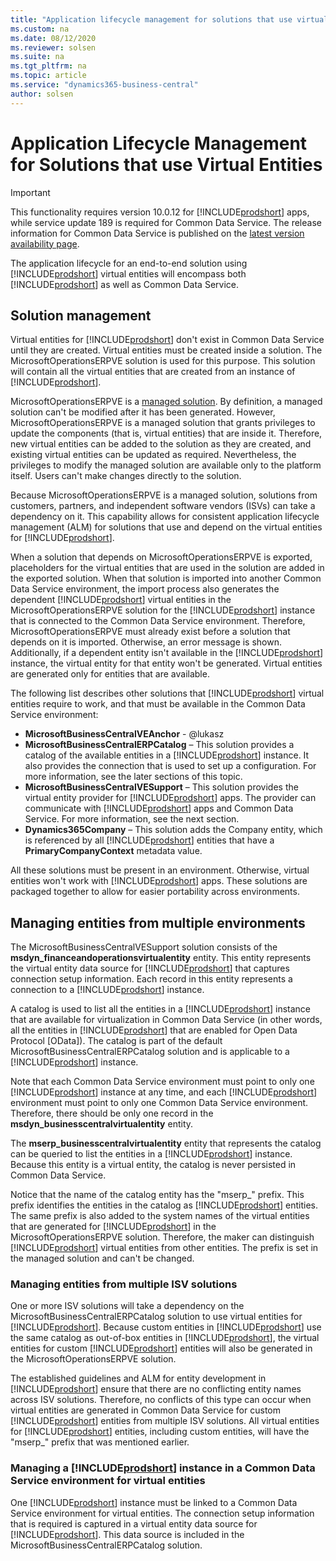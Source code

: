 ```yaml
---
title: "Application lifecycle management for solutions that use virtual entities"
ms.custom: na
ms.date: 08/12/2020
ms.reviewer: solsen
ms.suite: na
ms.tgt_pltfrm: na
ms.topic: article
ms.service: "dynamics365-business-central"
author: solsen
---
```


# Application Lifecycle Management for Solutions that use Virtual Entities

> [!IMPORTANT]
> This functionality requires version 10.0.12 for [!INCLUDE[prodshort](../developer/includes/prodshort.md)] apps, while service update 189 is required for Common Data Service. The release information for Common Data Service is published on the [latest version availability page](https://docs.microsoft.com/business-applications-release-notes/dynamics/released-versions/dynamics-365ce#all-version-availability).

The application lifecycle for an end-to-end solution using [!INCLUDE[prodshort](../developer/includes/prodshort.md)] virtual entities will encompass both [!INCLUDE[prodshort](../developer/includes/prodshort.md)] as well as Common Data Service. 

## Solution management

Virtual entities for [!INCLUDE[prodshort](../developer/includes/prodshort.md)] don't exist in Common Data Service until they are created. Virtual entities must be created inside a solution. The MicrosoftOperationsERPVE solution is used for this purpose. This solution will contain all the virtual entities that are created from an instance of [!INCLUDE[prodshort](../developer/includes/prodshort.md)].

MicrosoftOperationsERPVE is a [managed solution](https://docs.microsoft.com/powerapps/developer/common-data-service/introduction-solutions). By definition, a managed solution can't be modified after it has been generated. However, MicrosoftOperationsERPVE is a managed solution that grants privileges to update the components (that is, virtual entities) that are inside it. Therefore, new virtual entities can be added to the solution as they are created, and existing virtual entities can be updated as required. Nevertheless, the privileges to modify the managed solution are available only to the platform itself. Users can't make changes directly to the solution.

Because MicrosoftOperationsERPVE is a managed solution, solutions from customers, partners, and independent software vendors (ISVs) can take a dependency on it. This capability allows for consistent application lifecycle management (ALM) for solutions that use and depend on the virtual entities for [!INCLUDE[prodshort](../developer/includes/prodshort.md)].

When a solution that depends on MicrosoftOperationsERPVE is exported, placeholders for the virtual entities that are used in the solution are added in the exported solution. When that solution is imported into another Common Data Service environment, the import process also generates the dependent [!INCLUDE[prodshort](../developer/includes/prodshort.md)] virtual entities in the MicrosoftOperationsERPVE solution for the [!INCLUDE[prodshort](../developer/includes/prodshort.md)] instance that is connected to the Common Data Service environment. Therefore, MicrosoftOperationsERPVE must already exist before a solution that depends on it is imported. Otherwise, an error message is shown. Additionally, if a dependent entity isn't available in the [!INCLUDE[prodshort](../developer/includes/prodshort.md)] instance, the virtual entity for that entity won't be generated. Virtual entities are generated only for entities that are available.

The following list describes other solutions that [!INCLUDE[prodshort](../developer/includes/prodshort.md)] virtual entities require to work, and that must be available in the Common Data Service environment:
- **MicrosoftBusinessCentralVEAnchor** - @lukasz
- **MicrosoftBusinessCentralERPCatalog** – This solution provides a catalog of the available entities in a [!INCLUDE[prodshort](../developer/includes/prodshort.md)] instance. It also provides the connection that is used to set up a configuration. For more information, see the later sections of this topic.
- **MicrosoftBusinessCentralVESupport** – This solution provides the virtual entity provider for [!INCLUDE[prodshort](../developer/includes/prodshort.md)] apps. The provider can communicate with [!INCLUDE[prodshort](../developer/includes/prodshort.md)] apps and Common Data Service. For more information, see the next section.
- **Dynamics365Company** – This solution adds the Company entity, which is referenced by all [!INCLUDE[prodshort](../developer/includes/prodshort.md)] entities that have a **PrimaryCompanyContext** metadata value.

All these solutions must be present in an environment. Otherwise, virtual entities won't work with [!INCLUDE[prodshort](../developer/includes/prodshort.md)] apps. These solutions are packaged together to allow for easier portability across environments.

## Managing entities from multiple environments

The MicrosoftBusinessCentralVESupport solution consists of the **msdyn\_financeandoperationsvirtualentity** entity. This entity represents the virtual entity data source for [!INCLUDE[prodshort](../developer/includes/prodshort.md)] that captures connection setup information. Each record in this entity represents a connection to a [!INCLUDE[prodshort](../developer/includes/prodshort.md)] instance.

A catalog is used to list all the entities in a [!INCLUDE[prodshort](../developer/includes/prodshort.md)] instance that are available for virtualization in Common Data Service (in other words, all the entities in [!INCLUDE[prodshort](../developer/includes/prodshort.md)] that are enabled for Open Data Protocol \[OData\]). The catalog is part of the default MicrosoftBusinessCentralERPCatalog solution and is applicable to a [!INCLUDE[prodshort](../developer/includes/prodshort.md)] instance.

Note that each Common Data Service environment must point to only one [!INCLUDE[prodshort](../developer/includes/prodshort.md)] instance at any time, and each [!INCLUDE[prodshort](../developer/includes/prodshort.md)] environment must point to only one Common Data Service environment. Therefore, there should be only one record in the **msdyn\_businesscentralvirtualentity** entity.

The **mserp\_businesscentralvirtualentity** entity that represents the catalog can be queried to list the entities in a [!INCLUDE[prodshort](../developer/includes/prodshort.md)] instance. Because this entity is a virtual entity, the catalog is never persisted in Common Data Service.

Notice that the name of the catalog entity has the "mserp\_" prefix. This prefix identifies the entities in the catalog as [!INCLUDE[prodshort](../developer/includes/prodshort.md)] entities. The same prefix is also added to the system names of the virtual entities that are generated for [!INCLUDE[prodshort](../developer/includes/prodshort.md)] in the MicrosoftOperationsERPVE solution. Therefore, the maker can distinguish [!INCLUDE[prodshort](../developer/includes/prodshort.md)] virtual entities from other entities. The prefix is set in the managed solution and can't be changed.

### Managing entities from multiple ISV solutions

One or more ISV solutions will take a dependency on the MicrosoftBusinessCentralERPCatalog solution to use virtual entities for [!INCLUDE[prodshort](../developer/includes/prodshort.md)]. Because custom entities in [!INCLUDE[prodshort](../developer/includes/prodshort.md)] use the same catalog as out-of-box entities in [!INCLUDE[prodshort](../developer/includes/prodshort.md)], the virtual entities for custom [!INCLUDE[prodshort](../developer/includes/prodshort.md)] entities will also be generated in the MicrosoftOperationsERPVE solution.

The established guidelines and ALM for entity development in [!INCLUDE[prodshort](../developer/includes/prodshort.md)] ensure that there are no conflicting entity names across ISV solutions. Therefore, no conflicts of this type can occur when virtual entities are generated in Common Data Service for custom [!INCLUDE[prodshort](../developer/includes/prodshort.md)] entities from multiple ISV solutions. All virtual entities for [!INCLUDE[prodshort](../developer/includes/prodshort.md)] entities, including custom entities, will have the "mserp\_" prefix that was mentioned earlier.

### Managing a [!INCLUDE[prodshort](../developer/includes/prodshort.md)] instance in a Common Data Service environment for virtual entities

One [!INCLUDE[prodshort](../developer/includes/prodshort.md)] instance must be linked to a Common Data Service environment for virtual entities. The connection setup information that is required is captured in a virtual entity data source for [!INCLUDE[prodshort](../developer/includes/prodshort.md)]. This data source is included in the MicrosoftBusinessCentralERPCatalog solution.
